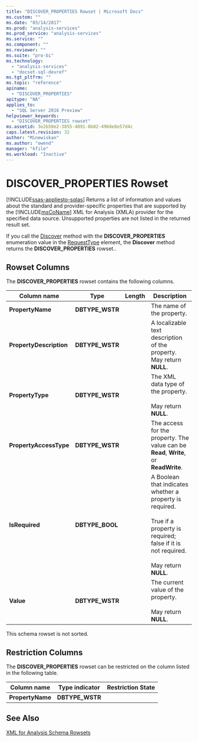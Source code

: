 ```yaml
---
title: "DISCOVER_PROPERTIES Rowset | Microsoft Docs"
ms.custom: ""
ms.date: "03/14/2017"
ms.prod: "analysis-services"
ms.prod_service: "analysis-services"
ms.service: ""
ms.component: ""
ms.reviewer: ""
ms.suite: "pro-bi"
ms.technology: 
  - "analysis-services"
  - "docset-sql-devref"
ms.tgt_pltfrm: ""
ms.topic: "reference"
apiname: 
  - "DISCOVER_PROPERTIES"
apitype: "NA"
applies_to: 
  - "SQL Server 2016 Preview"
helpviewer_keywords: 
  - "DISCOVER_PROPERTIES rowset"
ms.assetid: 3e2b50e2-3855-4091-8b02-4968e8e57d4c
caps.latest.revision: 32
author: "Minewiskan"
ms.author: "owend"
manager: "kfile"
ms.workload: "Inactive"
---
```

# DISCOVER_PROPERTIES Rowset
[!INCLUDE[ssas-appliesto-sqlas](../../../includes/ssas-appliesto-sqlas.md)]
  Returns a list of information and values about the standard and provider-specific properties that are supported by the [!INCLUDE[msCoName](../../../includes/msconame-md.md)] XML for Analysis (XMLA) provider for the specified data source. Unsupported properties are not listed in the returned result set.  
  
 If you call the [Discover](../../../analysis-services/xmla/xml-elements-methods-discover.md) method with the **DISCOVER_PROPERTIES** enumeration value in the [RequestType](../../../analysis-services/xmla/xml-elements-properties/requesttype-element-xmla.md) element, the **Discover** method returns the **DISCOVER_PROPERTIES** rowset..  
  
## Rowset Columns  
 The **DISCOVER_PROPERTIES** rowset contains the following columns.  
  
|Column name|Type|Length|Description|  
|-----------------|----------|------------|-----------------|  
|**PropertyName**|**DBTYPE_WSTR**||The name of the property.|  
|**PropertyDescription**|**DBTYPE_WSTR**||A localizable text description of the property. May return **NULL**.|  
|**PropertyType**|**DBTYPE_WSTR**||The XML data type of the property.<br /><br /> May return **NULL**.|  
|**PropertyAccessType**|**DBTYPE_WSTR**||The access for the property. The value can be **Read**, **Write**, or **ReadWrite**.|  
|**IsRequired**|**DBTYPE_BOOL**||A Boolean that indicates whether a property is required.<br /><br /> True if a property is required; false if it is not required.<br /><br /> May return **NULL**.|  
|**Value**|**DBTYPE_WSTR**||The current value of the property.<br /><br /> May return **NULL**.|  
  
 This schema rowset is not sorted.  
  
## Restriction Columns  
 The **DISCOVER_PROPERTIES** rowset can be restricted on the column listed in the following table.  
  
|Column name|Type indicator|Restriction State|  
|-----------------|--------------------|-----------------------|  
|**PropertyName**|**DBTYPE_WSTR**||  
  
## See Also  
 [XML for Analysis Schema Rowsets](../../../analysis-services/schema-rowsets/xml/xml-for-analysis-schema-rowsets.md)  
  
  
